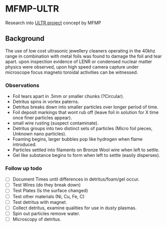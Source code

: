 # MFMP-ULTR
Research into [ULTR project](http://www.quantumheat.org/index.php/en/home/mfmp-blog/552-ultr-affordable-ultrasonic-driven-transmutation) concept by MFMP

## Background
The use of low cost ultrasonic jewellery cleaners operating in the 40khz range in combination with metal foils was found to damage the foil and tear apart. upon inspection evidence of LENR or condensed nuclear matter physics were observed, upon high speed camera capture under microscope focus magneto toroidal activities can be witnessed.

### Observations

- Foil tears apart in .5mm or smaller chunks (?Circular).
- Detritus spins in vortex paterns.
- Detritus breaks down into smaller particles over longer period of time.
- Foil deposit markings that wont rub off (leave foil in solution for X time once finer particles appear).
- small wire rusting (suspect contaminate).
- Detritus groups into two distinct sets of particles (Micro foil pieces, Unknown nano particles).
- Foaming begins, larger bubbles pop like hydrogen when flame introduced.
- Particles settled into filaments on Bronze Wool wire when left to settle.
- Gel like substance begins to form when left to settle (easily disperses).


### Follow up todo

- [ ] Document Times until differences in detritus/foam/gel occur.
- [ ] Test Wires (do they break down)
- [ ] Test Plates (Is the surface changed)
- [ ] Test other materials (Ni, Cu, Fe, C)
- [ ] Test detritus with magnet.
- [ ] Collect detritus, examine qualities for use in dusty plasmas.
- [ ] Spin out particles remove water.
- [ ] Microscopy of detritus.
